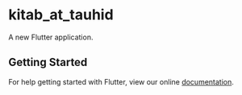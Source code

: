 # kitab_at_tauhid

A new Flutter application.

## Getting Started

For help getting started with Flutter, view our online
[documentation](https://flutter.io/).
